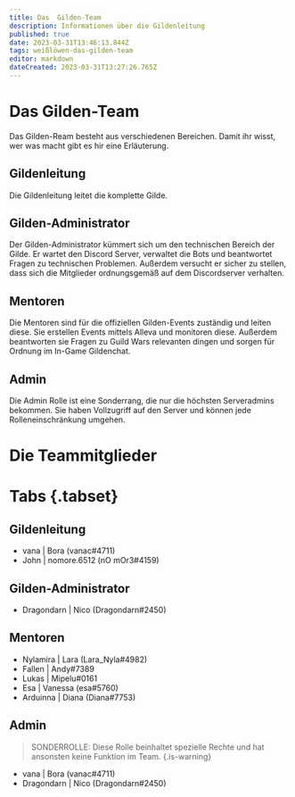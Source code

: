 ```yaml
---
title: Das  Gilden-Team
description: Informationen über die Gildenleitung
published: true
date: 2023-03-31T13:46:13.844Z
tags: weißlöwen-das-gilden-team
editor: markdown
dateCreated: 2023-03-31T13:27:26.765Z
---
```


# Das Gilden-Team
Das Gilden-Ream besteht aus verschiedenen Bereichen. Damit ihr wisst, wer was macht gibt es hir eine Erläuterung.

## Gildenleitung
Die Gildenleitung leitet die komplette Gilde.

## Gilden-Administrator
Der Gilden-Administrator kümmert sich um den technischen Bereich der Gilde. Er wartet den Discord Server, verwaltet die Bots und beantwortet Fragen zu technischen Problemen. Außerdem versucht er sicher zu stellen, dass sich die Mitglieder ordnungsgemäß auf dem Discordserver verhalten.

## Mentoren
Die Mentoren sind für die offiziellen Gilden-Events zuständig und leiten diese. Sie erstellen Events mittels Alleva und monitoren diese. Außerdem beantworten sie Fragen zu Guild Wars relevanten dingen und sorgen für Ordnung im In-Game Gildenchat.

## Admin
Die Admin Rolle ist eine Sonderrang, die nur die höchsten Serveradmins bekommen. Sie haben Vollzugriff auf den Server und können jede Rolleneinschränkung umgehen.

# Die Teammitglieder

# Tabs {.tabset}
## Gildenleitung
- vana | Bora (vanac#4711)
- John | nomore.6512 (nO mOr3#4159)

## Gilden-Administrator
- Dragondarn | Nico (Dragondarn#2450)

## Mentoren
- Nylamira | Lara (Lara_Nyla#4982)
- Fallen | Andy#7389
- Lukas | Mipelu#0161
- Esa | Vanessa (esa#5760)
- Arduinna | Diana (Diana#7753)

## Admin
> SONDERROLLE: Diese Rolle beinhaltet spezielle Rechte und hat ansonsten keine Funktion im Team.
{.is-warning}
- vana | Bora (vanac#4711)
- Dragondarn | Nico (Dragondarn#2450)
